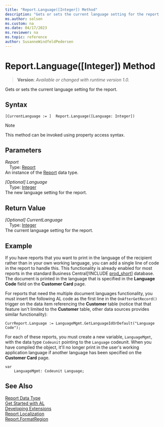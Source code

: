 ```yaml
---
title: "Report.Language([Integer]) Method"
description: "Gets or sets the current language setting for the report."
ms.author: solsen
ms.custom: na
ms.date: 04/17/2023
ms.reviewer: na
ms.topic: reference
author: SusanneWindfeldPedersen
---
```

[//]: # (START>DO_NOT_EDIT)
[//]: # (IMPORTANT:Do not edit any of the content between here and the END>DO_NOT_EDIT.)
[//]: # (Any modifications should be made in the .xml files in the ModernDev repo.)
# Report.Language([Integer]) Method
> **Version**: _Available or changed with runtime version 1.0._

Gets or sets the current language setting for the report.


## Syntax
```AL
[CurrentLanguage := ]  Report.Language([Language: Integer])
```
> [!NOTE]
> This method can be invoked using property access syntax.
## Parameters
*Report*  
&emsp;Type: [Report](report-data-type.md)  
An instance of the [Report](report-data-type.md) data type.  

*[Optional] Language*  
&emsp;Type: [Integer](../integer/integer-data-type.md)  
The new language setting for the report.  


## Return Value
*[Optional] CurrentLanguage*  
&emsp;Type: [Integer](../integer/integer-data-type.md)  
The current language setting for the report.


[//]: # (IMPORTANT: END>DO_NOT_EDIT)

## Example

If you have reports that you want to print in the language of the recipient rather than in your own working language, you can add a single line of code in the report to handle this. This functionality is already enabled for most reports in the standard Business Central[!INCLUDE [prod_short](../../includes/prod_short.md)] database. The document is printed in the language that is specified in the **Language Code** field on the **Customer Card** page.

For reports that need the multiple document languages functionality, you must insert the following AL code as the first line in the `OnAfterGetRecord()` trigger on the data item referencing the **Customer** table (notice that that feature isn't limited to the **Customer** table, other data sources provides similar functionality):

`CurrReport.Language := LanguageMgmt.GetLanguageIdOrDefault("Language Code");`

For each of these reports, you must create a new variable, `LanguageMgmt`, with the data type `Codeunit` pointing to the `Language` codeunit. When you have compiled the object, it'll no longer print in the user's working application language if another language has been specified on the **Customer Card** page.

```AL
var
    LanguageMgmt: Codeunit Language;
```

## See Also

[Report Data Type](report-data-type.md)  
[Get Started with AL](../../devenv-get-started.md)  
[Developing Extensions](../../devenv-dev-overview.md)  
[Report Localization](../../devenv-report-localization.md)  
[Report.FormatRegion](./reportinstance-formatregion-method.md)
